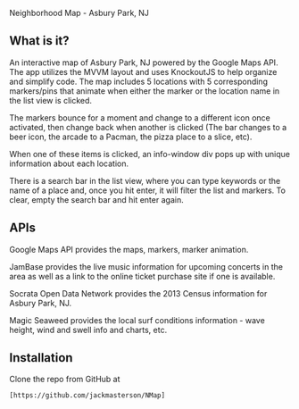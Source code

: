 Neighborhood Map - Asbury Park, NJ

What is it?
-----------

An interactive map of Asbury Park, NJ powered by the Google Maps API. The app utilizes the MVVM layout and uses KnockoutJS to help organize and simplify code. The map includes 5 locations with 5 corresponding markers/pins that animate when either the marker or the location name in the list view is clicked. 

The markers bounce for a moment and change to a different icon once activated, then change back when another is clicked (The bar changes to a beer icon, the arcade to a Pacman, the pizza place to a slice, etc).

When one of these items is clicked, an info-window div pops up with unique information about each location.

There is a search bar in the list view, where you can type keywords or the name of a place and, once you hit enter, it will filter the list and markers. To clear, empty the search bar and hit enter again.


APIs
----

Google Maps API provides the maps, markers, marker animation.

JamBase provides the live music information for upcoming concerts in the area as well as a link to the online ticket purchase site if one is available.

Socrata Open Data Network provides the 2013 Census information for Asbury Park, NJ.

Magic Seaweed provides the local surf conditions information - wave height, wind and swell info and charts, etc. 

Installation
------------

Clone the repo from GitHub at 

	[https://github.com/jackmasterson/NMap]



